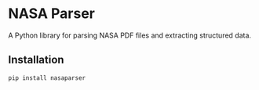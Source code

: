 # NASA Parser

A Python library for parsing NASA PDF files and extracting structured data.

## Installation

```bash
pip install nasaparser
